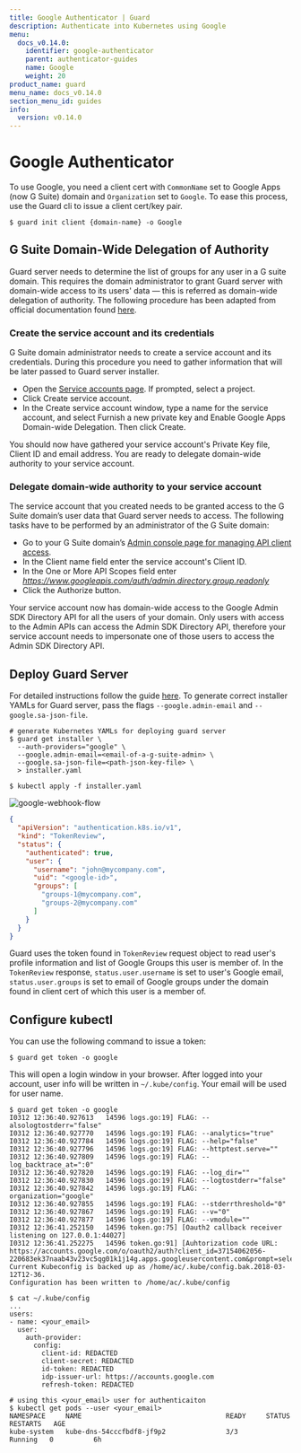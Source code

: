 ```yaml
---
title: Google Authenticator | Guard
description: Authenticate into Kubernetes using Google
menu:
  docs_v0.14.0:
    identifier: google-authenticator
    parent: authenticator-guides
    name: Google
    weight: 20
product_name: guard
menu_name: docs_v0.14.0
section_menu_id: guides
info:
  version: v0.14.0
---
```


# Google Authenticator
To use Google, you need a client cert with `CommonName` set to Google Apps (now G Suite) domain and `Organization` set to `Google`. To ease this process, use the Guard cli to issue a client cert/key pair.

```console
$ guard init client {domain-name} -o Google
```

## G Suite Domain-Wide Delegation of Authority
Guard server needs to determine the list of groups for any user in a G suite domain. This requires the domain administrator to grant Guard server with domain-wide access to its users' data — this is referred as domain-wide delegation of authority. The following procedure has been adapted from official documentation found [here](https://developers.google.com/admin-sdk/directory/v1/guides/delegation).

### Create the service account and its credentials
G Suite domain administrator needs to create a service account and its credentials. During this procedure you need to gather information that will be later passed to Guard server installer.

- Open the [Service accounts page](https://console.developers.google.com/permissions/serviceaccounts). If prompted, select a project.
- Click Create service account.
- In the Create service account window, type a name for the service account, and select Furnish a new private key and Enable Google Apps Domain-wide Delegation. Then click Create.

You should now have gathered your service account's Private Key file, Client ID and email address. You are ready to delegate domain-wide authority to your service account.

### Delegate domain-wide authority to your service account
The service account that you created needs to be granted access to the G Suite domain’s user data that Guard server needs to access. The following tasks have to be performed by an administrator of the G Suite domain:

- Go to your G Suite domain’s [Admin console page for managing API client access](https://admin.google.com/ManageOauthClients).
- In the Client name field enter the service account's Client ID.
- In the One or More API Scopes field enter _https://www.googleapis.com/auth/admin.directory.group.readonly_
- Click the Authorize button.

Your service account now has domain-wide access to the Google Admin SDK Directory API for all the users of your domain. Only users with access to the Admin APIs can access the Admin SDK Directory API, therefore your service account needs to impersonate one of those users to access the Admin SDK Directory API.

## Deploy Guard Server
For detailed instructions follow the guide [here](/docs/v0.14.0/setup/install). To generate correct installer YAMLs for Guard server, pass the flags `--google.admin-email` and `--google.sa-json-file`.

```console
# generate Kubernetes YAMLs for deploying guard server
$ guard get installer \
  --auth-providers="google" \
  --google.admin-email=<email-of-a-g-suite-admin> \
  --google.sa-json-file=<path-json-key-file> \
  > installer.yaml

$ kubectl apply -f installer.yaml
```

![google-webhook-flow](/docs/v0.14.0/images/google-webhook-flow.png)
```json
{
  "apiVersion": "authentication.k8s.io/v1",
  "kind": "TokenReview",
  "status": {
    "authenticated": true,
    "user": {
      "username": "john@mycompany.com",
      "uid": "<google-id>",
      "groups": [
        "groups-1@mycompany.com",
        "groups-2@mycompany.com"
      ]
    }
  }
}
```
Guard uses the token found in `TokenReview` request object to read user's profile information and list of Google Groups this user is member of. In the `TokenReview` response, `status.user.username` is set to user's Google email, `status.user.groups` is set to email of Google groups under the domain found in client cert of which this user is a member of.

## Configure kubectl

You can use the following command to issue a token:
```
$ guard get token -o google
```

This will open a login window in your browser. After logged into your account, user info will be written in `~/.kube/config`. Your email will be used for user name.
```
$ guard get token -o google
I0312 12:36:40.927613   14596 logs.go:19] FLAG: --alsologtostderr="false"
I0312 12:36:40.927770   14596 logs.go:19] FLAG: --analytics="true"
I0312 12:36:40.927784   14596 logs.go:19] FLAG: --help="false"
I0312 12:36:40.927796   14596 logs.go:19] FLAG: --httptest.serve=""
I0312 12:36:40.927809   14596 logs.go:19] FLAG: --log_backtrace_at=":0"
I0312 12:36:40.927820   14596 logs.go:19] FLAG: --log_dir=""
I0312 12:36:40.927830   14596 logs.go:19] FLAG: --logtostderr="false"
I0312 12:36:40.927842   14596 logs.go:19] FLAG: --organization="google"
I0312 12:36:40.927855   14596 logs.go:19] FLAG: --stderrthreshold="0"
I0312 12:36:40.927867   14596 logs.go:19] FLAG: --v="0"
I0312 12:36:40.927877   14596 logs.go:19] FLAG: --vmodule=""
I0312 12:36:41.252150   14596 token.go:75] [Oauth2 callback receiver listening on 127.0.0.1:44027]
I0312 12:36:41.252275   14596 token.go:91] [Auhtorization code URL: https://accounts.google.com/o/oauth2/auth?client_id=37154062056-220683ek37naab43v23vc5qg01k1j14g.apps.googleusercontent.com&prompt=select_account&redirect_uri=http%3A%2F%2F127.0.0.1%3A44027&response_type=code&scope=openid+profile+email&state=%2F]
Current Kubeconfig is backed up as /home/ac/.kube/config.bak.2018-03-12T12-36.
Configuration has been written to /home/ac/.kube/config

$ cat ~/.kube/config
...
users:
- name: <your_email>
  user:
    auth-provider:
      config:
        client-id: REDACTED
        client-secret: REDACTED
        id-token: REDACTED
        idp-issuer-url: https://accounts.google.com
        refresh-token: REDACTED

# using this <your_email> user for authenticaiton
$ kubectl get pods --user <your_email>
NAMESPACE     NAME                                    READY     STATUS    RESTARTS   AGE
kube-system   kube-dns-54cccfbdf8-jf9p2               3/3       Running   0          6h
```


